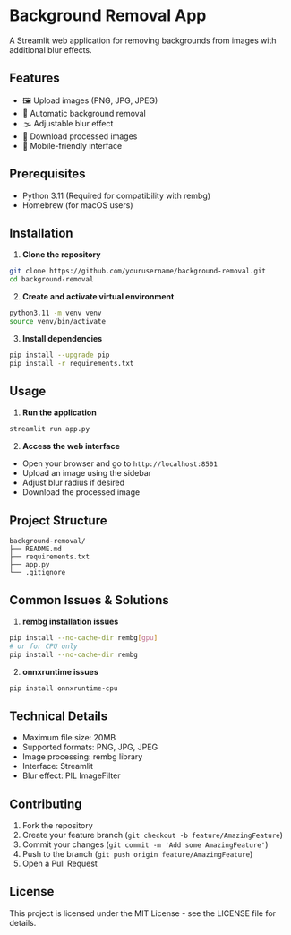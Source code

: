 # Background Removal App

A Streamlit web application for removing backgrounds from images with additional blur effects.

## Features

- 🖼️ Upload images (PNG, JPG, JPEG)
- 🎯 Automatic background removal
- 🌫️ Adjustable blur effect
- 💾 Download processed images
- 📱 Mobile-friendly interface

## Prerequisites

- Python 3.11 (Required for compatibility with rembg)
- Homebrew (for macOS users)

## Installation

1. **Clone the repository**
```bash
git clone https://github.com/yourusername/background-removal.git
cd background-removal
```

2. **Create and activate virtual environment**
```bash
python3.11 -m venv venv
source venv/bin/activate
```

3. **Install dependencies**
```bash
pip install --upgrade pip
pip install -r requirements.txt
```

## Usage

1. **Run the application**
```bash
streamlit run app.py
```

2. **Access the web interface**
- Open your browser and go to `http://localhost:8501`
- Upload an image using the sidebar
- Adjust blur radius if desired
- Download the processed image

## Project Structure
```
background-removal/
├── README.md
├── requirements.txt
├── app.py
└── .gitignore
```

## Common Issues & Solutions

1. **rembg installation issues**
```bash
pip install --no-cache-dir rembg[gpu]
# or for CPU only
pip install --no-cache-dir rembg
```

2. **onnxruntime issues**
```bash
pip install onnxruntime-cpu
```

## Technical Details

- Maximum file size: 20MB
- Supported formats: PNG, JPG, JPEG
- Image processing: rembg library
- Interface: Streamlit
- Blur effect: PIL ImageFilter

## Contributing

1. Fork the repository
2. Create your feature branch (`git checkout -b feature/AmazingFeature`)
3. Commit your changes (`git commit -m 'Add some AmazingFeature'`)
4. Push to the branch (`git push origin feature/AmazingFeature`)
5. Open a Pull Request

## License

This project is licensed under the MIT License - see the LICENSE file for details.